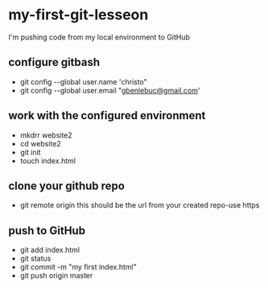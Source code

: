 # my-first-git-lesseon
I'm pushing code from my local environment to GitHub
## configure gitbash  
- git config --global user.name 'christo"
- git config --global user.email "gbenlebuc@gmail.com'
## work with the configured environment  
- mkdrr website2
- cd website2
- git init
- touch index.html
## clone your github repo  
- git remote origin <url>
  this should be the url from your created repo-use https
## push to GitHub  
- git add index.html
- git status
- git commit -m "my first index.html"
- git push origin master  
